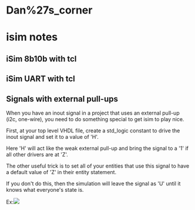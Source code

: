 # Dan%27s_corner
# isim notes

## iSim 8b10b with tcl

## iSim UART with tcl

## Signals with external pull-ups
When you have an inout signal in a project that uses an external pull-up (i2c, one-wire), you need to do something special to get isim to play nice.

First, at your top level VHDL file, create a std_logic constant to drive the inout signal and set it to a value of 'H'.

Here 'H' will act like the weak external pull-up and bring the signal to a '1' if all other drivers are at 'Z'.


The other useful trick is to set all of your entities that use this signal to have a default value of 'Z' in their entity statement.

If you don't do this, then the simulation will leave the signal as 'U' until it knows what everyone's state is.

Ex:<img src="iSim_top_vhdl_Z_example.png">
